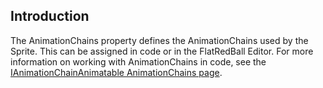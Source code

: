 ## Introduction

The AnimationChains property defines the AnimationChains used by the Sprite. This can be assigned in code or in the FlatRedBall Editor. For more information on working with AnimationChains in code, see the [IAnimationChainAnimatable AnimationChains page](/documentation/api/flatredball/flatredball-graphics/animation/flatredball-graphics-animation-ianimationchainanimatable/flatredball-graphics-animation-ianimationchainanimatable-animationchains.md).
